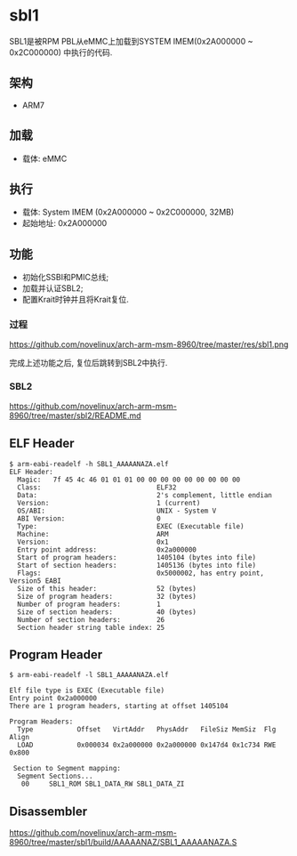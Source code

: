 sbl1
========================================

SBL1是被RPM PBL从eMMC上加载到SYSTEM IMEM(0x2A000000 ~ 0x2C000000)
中执行的代码.

架构
----------------------------------------

* ARM7

加载
----------------------------------------

* 载体: eMMC

执行
----------------------------------------

* 载体: System IMEM (0x2A000000 ~ 0x2C000000, 32MB)
* 起始地址: 0x2A000000

功能
----------------------------------------

* 初始化SSBI和PMIC总线;
* 加载并认证SBL2;
* 配置Krait时钟并且将Krait复位.

### 过程

https://github.com/novelinux/arch-arm-msm-8960/tree/master/res/sbl1.png

完成上述功能之后, 复位后跳转到SBL2中执行.

### SBL2

https://github.com/novelinux/arch-arm-msm-8960/tree/master/sbl2/README.md

ELF Header
----------------------------------------

```
$ arm-eabi-readelf -h SBL1_AAAAANAZA.elf
ELF Header:
  Magic:   7f 45 4c 46 01 01 01 00 00 00 00 00 00 00 00 00
  Class:                             ELF32
  Data:                              2's complement, little endian
  Version:                           1 (current)
  OS/ABI:                            UNIX - System V
  ABI Version:                       0
  Type:                              EXEC (Executable file)
  Machine:                           ARM
  Version:                           0x1
  Entry point address:               0x2a000000
  Start of program headers:          1405104 (bytes into file)
  Start of section headers:          1405136 (bytes into file)
  Flags:                             0x5000002, has entry point, Version5 EABI
  Size of this header:               52 (bytes)
  Size of program headers:           32 (bytes)
  Number of program headers:         1
  Size of section headers:           40 (bytes)
  Number of section headers:         26
  Section header string table index: 25
```

Program Header
----------------------------------------

```
$ arm-eabi-readelf -l SBL1_AAAAANAZA.elf

Elf file type is EXEC (Executable file)
Entry point 0x2a000000
There are 1 program headers, starting at offset 1405104

Program Headers:
  Type           Offset   VirtAddr   PhysAddr   FileSiz MemSiz  Flg Align
  LOAD           0x000034 0x2a000000 0x2a000000 0x147d4 0x1c734 RWE 0x800

 Section to Segment mapping:
  Segment Sections...
   00     SBL1_ROM SBL1_DATA_RW SBL1_DATA_ZI
```

Disassembler
----------------------------------------

https://github.com/novelinux/arch-arm-msm-8960/tree/master/sbl1/build/AAAAANAZ/SBL1_AAAAANAZA.S
